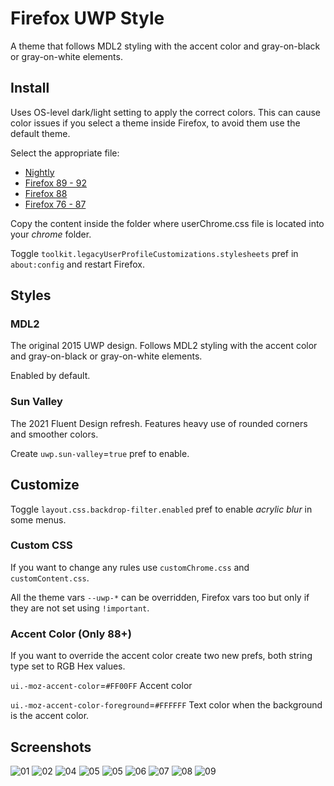 # Firefox UWP Style

A theme that follows MDL2 styling with the accent color and gray-on-black or gray-on-white elements.

## Install

Uses OS-level dark/light setting to apply the correct colors. This can cause color issues if you select a theme inside Firefox, to avoid them use the default theme.

Select the appropriate file:

- [Nightly](https://github.com/Guerra24/Firefox-UWP-Style/archive/refs/heads/nightly.zip)
- [Firefox 89 - 92](https://github.com/Guerra24/Firefox-UWP-Style/archive/refs/heads/firefox-89.zip)
- [Firefox 88](https://github.com/Guerra24/Firefox-UWP-Style/archive/refs/heads/firefox-88.zip)
- [Firefox 76 - 87](https://github.com/Guerra24/Firefox-UWP-Style/archive/refs/heads/firefox-76.zip)

Copy the content inside the folder where userChrome.css file is located into your *chrome* folder.

Toggle `toolkit.legacyUserProfileCustomizations.stylesheets` pref in `about:config` and restart Firefox.


## Styles

### MDL2

The original 2015 UWP design. Follows MDL2 styling with the accent color and gray-on-black or gray-on-white elements.

Enabled by default.

### Sun Valley

The 2021 Fluent Design refresh. Features heavy use of rounded corners and smoother colors.

Create `uwp.sun-valley`=`true` pref to enable.

## Customize

Toggle `layout.css.backdrop-filter.enabled` pref to enable *acrylic blur* in some menus.

### Custom CSS

If you want to change any rules use `customChrome.css` and `customContent.css`.

All the theme vars `--uwp-*` can be overridden, Firefox vars too but only if they are not set using `!important`.

### Accent Color (Only 88+)

If you want to override the accent color create two new prefs, both string type set to RGB Hex values.

`ui.-moz-accent-color`=`#FF00FF` Accent color

`ui.-moz-accent-color-foreground`=`#FFFFFF` Text color when the background is the accent color.

## Screenshots

![01](https://s3.guerra24.net/projects/firefox-uwp/screenshots/01.png)
![02](https://s3.guerra24.net/projects/firefox-uwp/screenshots/02.png)
![04](https://s3.guerra24.net/projects/firefox-uwp/screenshots/03.png)
![05](https://s3.guerra24.net/projects/firefox-uwp/screenshots/04.png)
![05](https://s3.guerra24.net/projects/firefox-uwp/screenshots/05.png)
![06](https://s3.guerra24.net/projects/firefox-uwp/screenshots/06.png)
![07](https://s3.guerra24.net/projects/firefox-uwp/screenshots/07.png)
![08](https://s3.guerra24.net/projects/firefox-uwp/screenshots/08.png)
![09](https://s3.guerra24.net/projects/firefox-uwp/screenshots/09.png)
